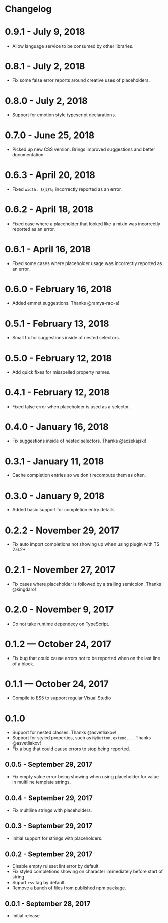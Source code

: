 # Changelog

# 0.9.1 - July 9, 2018
- Allow language service to be consumed by other libraries.

# 0.8.1 - July 2, 2018
- Fix some false error reports around creative uses of placeholders.

# 0.8.0 - July 2, 2018
- Support for emotion style typescript declarations.

# 0.7.0 - June 25, 2018
- Picked up new CSS version. Brings improved suggestions and better documentation.

# 0.6.3 - April 20, 2018
- Fixed `width: ${1}%;` incorrectly reported as an error.

# 0.6.2 - April 18, 2018
- Fixed case where a placeholder that looked like a mixin was incorrectly reported as an error.

# 0.6.1 - April 16, 2018
- Fixed some cases where placeholder usage was incorrectly reported as an error.

# 0.6.0 - February 16, 2018
- Added emmet suggestions. Thanks @ramya-rao-a!

# 0.5.1 - February 13, 2018
- Small fix for suggestions inside of nested selectors.

# 0.5.0 - February 12, 2018
- Add quick fixes for misspelled property names.

# 0.4.1 - February 12, 2018
- Fixed false error when placeholder is used as a selector.

# 0.4.0 - January 16, 2018
- Fix suggestions inside of nested selectors. Thanks @aczekajski!

# 0.3.1 - January 11, 2018
- Cache completion entries so we don't recompute them as often.

# 0.3.0 - January 9, 2018
- Added basic support for completion entry details

# 0.2.2 - November 29, 2017
- Fix auto import completions not showing up when using plugin with TS 2.6.2+

# 0.2.1 - November 27, 2017
- Fix cases where placeholder is followed by a trailing semicolon. Thanks @kingdaro!

# 0.2.0 - November 9, 2017
- Do not take runtime dependecy on TypeScript.

# 0.1.2 — October 24, 2017
- Fix bug that could cause errors not to be reported when on the last line of a block.

# 0.1.1 — October 24, 2017
- Compile to ES5 to support regular Visual Studio

# 0.1.0
- Support for nested classes. Thanks @asvetliakov!
- Support for styled properties, such as `MyButton.extend...`. Thanks @asvetliakov!
- Fix a bug that could cause errors to stop being reported.

## 0.0.5 - September 29, 2017
- Fix empty value error being showing when using placeholder for value in multiline template strings.

## 0.0.4 - September 29, 2017
- Fix multiline strings with placeholders.

## 0.0.3 - September 29, 2017
- Initial support for strings with placeholders.

## 0.0.2 - September 29, 2017
- Disable empty ruleset lint error by default
- Fix styled completions showing on character immediately before start of string
- Supprt `css` tag by default.
- Remove a bunch of files from published npm package.

## 0.0.1 - September 28, 2017
- Initial release